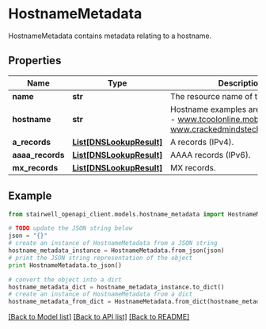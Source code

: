 # HostnameMetadata

HostnameMetadata contains metadata relating to a hostname.

## Properties
Name | Type | Description | Notes
------------ | ------------- | ------------- | -------------
**name** | **str** | The resource name of the hostname. | 
**hostname** | **str** | Hostname examples are - hurirk.net - www.tcoolonline.mobi - www.crackedmindstechnologies.com | 
**a_records** | [**List[DNSLookupResult]**](DNSLookupResult.md) | A records (IPv4). | [optional] 
**aaaa_records** | [**List[DNSLookupResult]**](DNSLookupResult.md) | AAAA records (IPv6). | [optional] 
**mx_records** | [**List[DNSLookupResult]**](DNSLookupResult.md) | MX records. | [optional] 

## Example

```python
from stairwell_openapi_client.models.hostname_metadata import HostnameMetadata

# TODO update the JSON string below
json = "{}"
# create an instance of HostnameMetadata from a JSON string
hostname_metadata_instance = HostnameMetadata.from_json(json)
# print the JSON string representation of the object
print HostnameMetadata.to_json()

# convert the object into a dict
hostname_metadata_dict = hostname_metadata_instance.to_dict()
# create an instance of HostnameMetadata from a dict
hostname_metadata_from_dict = HostnameMetadata.from_dict(hostname_metadata_dict)
```
[[Back to Model list]](../README.md#documentation-for-models) [[Back to API list]](../README.md#documentation-for-api-endpoints) [[Back to README]](../README.md)


